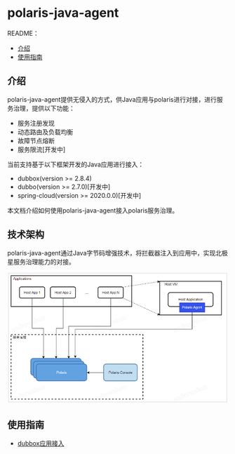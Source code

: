 
# polaris-java-agent

README：

- [介绍](#介绍)
- [使用指南](#使用指南)

## 介绍

polaris-java-agent提供无侵入的方式，供Java应用与polaris进行对接，进行服务治理，提供以下功能：

- 服务注册发现
- 动态路由及负载均衡
- 故障节点熔断
- 服务限流[开发中]

当前支持基于以下框架开发的Java应用进行接入：

- dubbox(version >= 2.8.4)
- dubbo(version >= 2.7.0)[开发中]
- spring-cloud(version >= 2020.0.0)[开发中]

本文档介绍如何使用polaris-java-agent接入polaris服务治理。

## 技术架构

polaris-java-agent通过Java字节码增强技术，将拦截器注入到应用中，实现北极星服务治理能力的对接。

![](pic/arch.png)

## 使用指南

- [dubbox应用接入](./polaris-agent-examples/dubbox/README.md)

